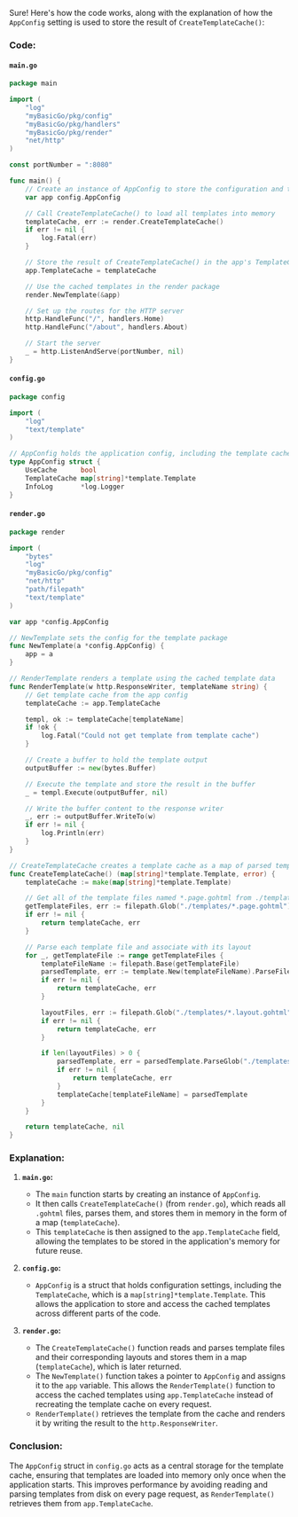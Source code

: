 Sure! Here's how the code works, along with the explanation of how the `AppConfig` setting is used to store the result of `CreateTemplateCache()`:

### Code:
#### `main.go`
```go
package main

import (
	"log"
	"myBasicGo/pkg/config"
	"myBasicGo/pkg/handlers"
	"myBasicGo/pkg/render"
	"net/http"
)

const portNumber = ":8080"

func main() {
	// Create an instance of AppConfig to store the configuration and template cache
	var app config.AppConfig

	// Call CreateTemplateCache() to load all templates into memory
	templateCache, err := render.CreateTemplateCache()
	if err != nil {
		log.Fatal(err)
	}

	// Store the result of CreateTemplateCache() in the app's TemplateCache field
	app.TemplateCache = templateCache

	// Use the cached templates in the render package
	render.NewTemplate(&app)

	// Set up the routes for the HTTP server
	http.HandleFunc("/", handlers.Home)
	http.HandleFunc("/about", handlers.About)

	// Start the server
	_ = http.ListenAndServe(portNumber, nil)
}
```

#### `config.go`
```go
package config

import (
	"log"
	"text/template"
)

// AppConfig holds the application config, including the template cache
type AppConfig struct {
	UseCache      bool
	TemplateCache map[string]*template.Template
	InfoLog       *log.Logger
}
```

#### `render.go`
```go
package render

import (
	"bytes"
	"log"
	"myBasicGo/pkg/config"
	"net/http"
	"path/filepath"
	"text/template"
)

var app *config.AppConfig

// NewTemplate sets the config for the template package
func NewTemplate(a *config.AppConfig) {
	app = a
}

// RenderTemplate renders a template using the cached template data
func RenderTemplate(w http.ResponseWriter, templateName string) {
	// Get template cache from the app config
	templateCache := app.TemplateCache

	templ, ok := templateCache[templateName]
	if !ok {
		log.Fatal("Could not get template from template cache")
	}

	// Create a buffer to hold the template output
	outputBuffer := new(bytes.Buffer)

	// Execute the template and store the result in the buffer
	_ = templ.Execute(outputBuffer, nil)

	// Write the buffer content to the response writer
	_, err := outputBuffer.WriteTo(w)
	if err != nil {
		log.Println(err)
	}
}

// CreateTemplateCache creates a template cache as a map of parsed templates
func CreateTemplateCache() (map[string]*template.Template, error) {
	templateCache := make(map[string]*template.Template)

	// Get all of the template files named *.page.gohtml from ./templates
	getTemplateFiles, err := filepath.Glob("./templates/*.page.gohtml")
	if err != nil {
		return templateCache, err
	}

	// Parse each template file and associate with its layout
	for _, getTemplateFile := range getTemplateFiles {
		templateFileName := filepath.Base(getTemplateFile)
		parsedTemplate, err := template.New(templateFileName).ParseFiles(getTemplateFile)
		if err != nil {
			return templateCache, err
		}

		layoutFiles, err := filepath.Glob("./templates/*.layout.gohtml")
		if err != nil {
			return templateCache, err
		}

		if len(layoutFiles) > 0 {
			parsedTemplate, err = parsedTemplate.ParseGlob("./templates/*.layout.gohtml")
			if err != nil {
				return templateCache, err
			}
			templateCache[templateFileName] = parsedTemplate
		}
	}

	return templateCache, nil
}
```

### Explanation:

1. **`main.go`:**
   - The `main` function starts by creating an instance of `AppConfig`.
   - It then calls `CreateTemplateCache()` (from `render.go`), which reads all `.gohtml` files, parses them, and stores them in memory in the form of a map (`templateCache`).
   - This `templateCache` is then assigned to the `app.TemplateCache` field, allowing the templates to be stored in the application's memory for future reuse.

2. **`config.go`:**
   - `AppConfig` is a struct that holds configuration settings, including the `TemplateCache`, which is a `map[string]*template.Template`. This allows the application to store and access the cached templates across different parts of the code.

3. **`render.go`:**
   - The `CreateTemplateCache()` function reads and parses template files and their corresponding layouts and stores them in a map (`templateCache`), which is later returned.
   - The `NewTemplate()` function takes a pointer to `AppConfig` and assigns it to the `app` variable. This allows the `RenderTemplate()` function to access the cached templates using `app.TemplateCache` instead of recreating the template cache on every request.
   - `RenderTemplate()` retrieves the template from the cache and renders it by writing the result to the `http.ResponseWriter`.

### Conclusion:
The `AppConfig` struct in `config.go` acts as a central storage for the template cache, ensuring that templates are loaded into memory only once when the application starts. This improves performance by avoiding reading and parsing templates from disk on every page request, as `RenderTemplate()` retrieves them from `app.TemplateCache`.